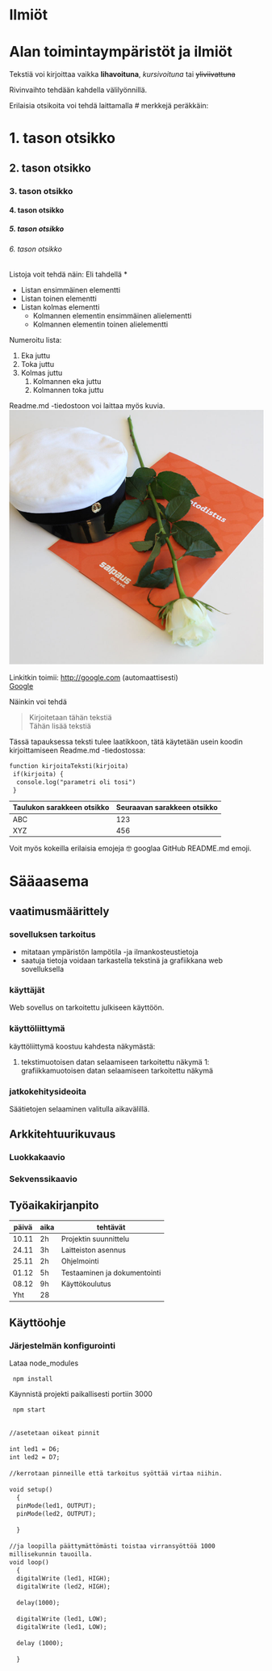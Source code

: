 # Ilmiöt
# Alan toimintaympäristöt ja ilmiöt
Tekstiä voi kirjoittaa vaikka **lihavoituna**, *kursivoituna* tai ~~yliviivattuna~~   

Rivinvaihto tehdään kahdella välilyönnillä. 

Erilaisia otsikoita voi tehdä laittamalla # merkkejä peräkkäin:  
# 1. tason otsikko
## 2. tason otsikko
### 3. tason otsikko
#### 4. tason otsikko
##### 5. tason otsikko
###### 6. tason otsikko

Listoja voit tehdä näin: Eli tahdellä *
* Listan ensimmäinen elementti
* Listan toinen elementti
* Listan kolmas elementti
  * Kolmannen elementin ensimmäinen alielementti <!--Kaksi tabia sisennetty-->
  * Kolmannen elementin toinen alielementti
  
Numeroitu lista:
1. Eka juttu
1. Toka juttu
1. Kolmas juttu
   1. Kolmannen eka juttu <!--Kolme tabia sisennetty-->
   1. Kolmannen toka juttu
   
Readme.md -tiedostoon voi laittaa myös kuvia.
![Hyvinvointiteknologia](Lakki.jpg)


Linkitkin toimii:
http://google.com (automaattisesti)  
[Google](http://google.com)

Näinkin voi tehdä
> Kirjoitetaan tähän tekstiä  
> Tähän lisää tekstiä

Tässä tapauksessa teksti tulee laatikkoon, tätä käytetään usein koodin kirjoittamiseen Readme.md -tiedostossa:
````
function kirjoitaTeksti(kirjoita)
 if(kirjoita) {
  console.log("parametri oli tosi")
 }
````
Taulukon sarakkeen otsikko | Seuraavan sarakkeen otsikko
-------------------------|-----------------------
ABC | 123
XYZ | 456  

Voit myös kokeilla erilaisia emojeja :nerd_face: googlaa GitHub README.md emoji.   



# Sääaasema
## vaatimusmäärittely
### sovelluksen tarkoitus
* mitataan ympäristön lampötila -ja ilmankosteustietoja
* saatuja tietoja voidaan tarkastella tekstinä ja grafiikkana web sovelluksella

### käyttäjät
Web sovellus on tarkoitettu julkiseen käyttöön.

### käyttöliittymä
käyttöliittymä koostuu kahdesta näkymästä:
1. tekstimuotoisen datan selaamiseen tarkoitettu näkymä
1: grafiikkamuotoisen datan selaamiseen tarkoitettu näkymä

### jatkokehitysideoita
Säätietojen selaaminen valitulla aikavälillä.

## Arkkitehtuurikuvaus

### Luokkakaavio



### Sekvenssikaavio

## Työaikakirjanpito

päivä | aika | tehtävät
-----------|--------|-----
10.11 | 2h | Projektin suunnittelu
24.11 | 3h | Laitteiston asennus
25.11 | 2h| Ohjelmointi
01.12 | 5h | Testaaminen ja dokumentointi
08.12 | 9h | Käyttökoulutus
Yht | 28 | 

##  Käyttöohje

### Järjestelmän konfigurointi
Lataa node_modules

````
 npm install 

````
Käynnistä projekti paikallisesti portiin 3000

````
 npm start

````


````

//asetetaan oikeat pinnit

int led1 = D6;
int led2 = D7;

//kerrotaan pinneille että tarkoitus syöttää virtaa niihin.

void setup()
  {
  pinMode(led1, OUTPUT);
  pinMode(led2, OUTPUT);

  }

//ja loopilla päättymättömästi toistaa virransyöttöä 1000 millisekunnin tauoilla.
void loop() 
  {
  digitalWrite (led1, HIGH);
  digitalWrite (led2, HIGH);

  delay(1000);

  digitalWrite (led1, LOW);
  digitalWrite (led1, LOW);

  delay (1000);

  }
````

